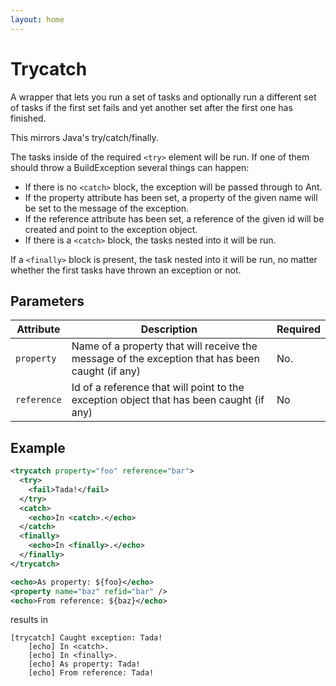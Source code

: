 ```yaml
---
layout: home
---
```

Trycatch
========

A wrapper that lets you run a set of tasks and optionally run a different set of tasks if the first set fails and yet another set after the first one has finished.

This mirrors Java's try/catch/finally.

The tasks inside of the required `<try>` element will be run. If one of them should throw a BuildException several things can happen:

-   If there is no `<catch>` block, the exception will be passed through to Ant.
-   If the property attribute has been set, a property of the given name will be set to the message of the exception.
-   If the reference attribute has been set, a reference of the given id will be created and point to the exception object.
-   If there is a `<catch>` block, the tasks nested into it will be run.

If a `<finally>` block is present, the task nested into it will be run, no matter whether the first tasks have thrown an exception or not.

Parameters
----------

| Attribute | Description                                                                                     | Required |
|-----------|-------------------------------------------------------------------------------------------------|----------|
| `property`  | Name of a property that will receive the message of the exception that has been caught (if any) | No.      |
| `reference` | Id of a reference that will point to the exception object that has been caught (if any)         | No       |

Example
-------

```xml
<trycatch property="foo" reference="bar">
  <try>
    <fail>Tada!</fail>
  </try>
  <catch>
    <echo>In <catch>.</echo>
  </catch>
  <finally>
    <echo>In <finally>.</echo>
  </finally>
</trycatch>

<echo>As property: ${foo}</echo>
<property name="baz" refid="bar" />
<echo>From reference: ${baz}</echo>
```

results in

```
[trycatch] Caught exception: Tada!
    [echo] In <catch>.
    [echo] In <finally>.
    [echo] As property: Tada!
    [echo] From reference: Tada!
```
